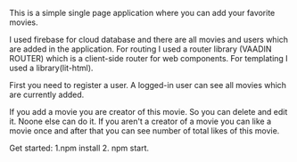   This is a simple single page application where you can add your favorite movies.
  
 I used firebase for cloud database and there are all movies and users which are added in the application.
 For routing I used a router library (VAADIN ROUTER) which is a client-side router for web components.
 For templating I used a library(lit-html).
 
  First you need to register a user.
  A logged-in user can see all movies which are currently added.
  
  If you add a movie you are creator of this movie. So you can delete and edit it. Noone else can do it.
  If you aren't a creator of a movie you can like a movie once and after that you can see number of total likes of this movie.

  Get started: 
    1.npm install
    2. npm start.
  
  
  
  
